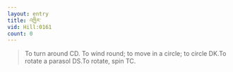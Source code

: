 ```yaml
---
layout: entry
title: འཁྱིར་
vid: Hill:0161
count: 0
---
```

> To turn around CD\. To wind round; to move in a circle; to circle DK\.To rotate a parasol DS\.To rotate, spin TC\.


